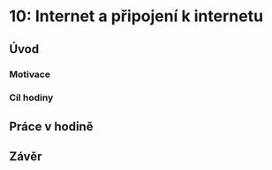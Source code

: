 # 10: Internet a připojení k internetu

## Úvod

### Motivace

### Cíl hodiny

## Práce v hodině

## Závěr
